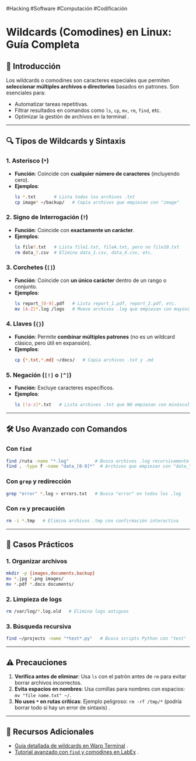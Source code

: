 #Hacking #Software #Computación #Codificación
# Wildcards (Comodines) en Linux: Guía Completa

## 📌 Introducción
Los wildcards o comodines son caracteres especiales que permiten **seleccionar múltiples archivos o directorios** basados en patrones. Son esenciales para:
- Automatizar tareas repetitivas.
- Filtrar resultados en comandos como `ls`, `cp`, `mv`, `rm`, `find`, etc.
- Optimizar la gestión de archivos en la terminal .

---

## 🔍 Tipos de Wildcards y Sintaxis

### 1. Asterisco (`*`)
- **Función**: Coincide con **cualquier número de caracteres** (incluyendo cero).
- **Ejemplos**:
  ```bash
  ls *.txt       # Lista todos los archivos .txt
  cp image* ~/backup/   # Copia archivos que empiezan con "image"
  ```

### 2. Signo de Interrogación (`?`)
- **Función**: Coincide con **exactamente un carácter**.
- **Ejemplos**:
  ```bash
  ls file?.txt   # Lista file1.txt, fileA.txt, pero no file10.txt
  rm data_?.csv  # Elimina data_1.csv, data_X.csv, etc.
  ```

### 3. Corchetes (`[]`)
- **Función**: Coincide con **un único carácter** dentro de un rango o conjunto.
- **Ejemplos**:
  ```bash
  ls report_[0-9].pdf   # Lista report_1.pdf, report_2.pdf, etc.
  mv [A-Z]*.log /logs   # Mueve archivos .log que empiezan con mayúscula
  ```

### 4. Llaves (`{}`)
- **Función**: Permite **combinar múltiples patrones** (no es un wildcard clásico, pero útil en expansión).
- **Ejemplos**:
  ```bash
  cp {*.txt,*.md} ~/docs/   # Copia archivos .txt y .md
  ```

### 5. Negación (`[!]` o `[^]`)
- **Función**: Excluye caracteres específicos.
- **Ejemplos**:
  ```bash
  ls [!a-z]*.txt   # Lista archivos .txt que NO empiezan con minúscula
  ```

---

## 🛠️ Uso Avanzado con Comandos

### Con `find` 
```bash
find /ruta -name "*.log"          # Busca archivos .log recursivamente
find . -type f -name "data_[0-9]*"  # Archivos que empiezan con "data_" + dígito
```

### Con `grep` y redirección
```bash
grep "error" *.log > errors.txt   # Busca "error" en todos los .log
```

### Con `rm` y precaución 
```bash
rm -i *.tmp   # Elimina archivos .tmp con confirmación interactiva
```

---

## 📂 Casos Prácticos

### 1. Organizar archivos
```bash
mkdir -p {images,documents,backup}
mv *.jpg *.png images/
mv *.pdf *.docx documents/
```

### 2. Limpieza de logs
```bash
rm /var/log/*.log.old   # Elimina logs antiguos
```

### 3. Búsqueda recursiva 
```bash
find ~/projects -name "*test*.py"   # Busca scripts Python con "test"
```

---

## ⚠️ Precauciones
1. **Verifica antes de eliminar**: Usa `ls` con el patrón antes de `rm` para evitar borrar archivos incorrectos.
2. **Evita espacios en nombres**: Usa comillas para nombres con espacios: `mv "file name.txt" ~/`.
3. **No uses `*` en rutas críticas**: Ejemplo peligroso: `rm -rf /tmp/*` (podría borrar todo si hay un error de sintaxis) .

---

## 🔗 Recursos Adicionales
- [Guía detallada de wildcards en Warp Terminal](https://www.warp.dev/terminus/linux-wildcards) .
- [Tutorial avanzado con `find` y comodines en LabEx](https://labex.io/es/tutorials/linux-how-to-use-wildcards-with-the-find-command-in-linux-415191) .